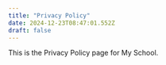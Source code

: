 ```yaml
---
title: "Privacy Policy"
date: 2024-12-23T08:47:01.552Z
draft: false
---
```


This is the Privacy Policy page for My School.
